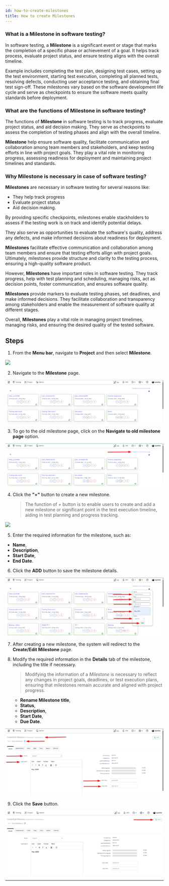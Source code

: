 ```yaml
---
id: how-to-create-milestones
title: How to create Milestones
---
```


### What is a Milestone in software testing?

In software testing, a **Milestone** is a significant event or stage that marks the completion of a specific phase or achievement of a goal. It helps track process, evaluate project status, and ensure testing aligns with the overall timeline.  

Example includes completing the test plan, designing test cases, setting up the test environment, starting test execution, completing all planned tests, resolving defects, conducting user acceptance testing, and obtaining final test sign-off. These milestones vary based on the software development life cycle and serve as checkpoints to ensure the software meets quality standards before deployment.  

### What are the functions of Milestone in software testing?

The functions of **Milestone** in software testing is to track progress, evaluate project status, and aid decision making. They serve as checkpoints to assess the completion of testing phases and align with the overall timeline.  

**Milestone** help ensure software quality, facilitate communication and collaboration among team members and stakeholders, and keep testing efforts in line with project goals. They play a vital role in monitoring progress, assessing readiness for deployment and maintaining project timelines and standards.  

### Why Milestone is necessary in case of software testing?

**Milestones** are necessary in software testing for several reasons like:  

* They help track progress
* Evaluate project status
* Aid decision making.

By providing specific checkpoints, milestones enable stackholders to assess if the testing work is on track and identify potential delays.  

They also serve as opportunities to evaluate the software's quality, address any defects, and make informed decisions about readiness for deployment.  

**Milestones** facilitate effective communication and collaboration among team members and ensure that testing efforts allign with project goals. Ultimately, milestones provide structure and clarity to the testing process, ensuring a high-quality software product.

However, **Milestones** have important roles in software testing. They track progress, help with test planning and scheduling, managing risks, act as decision points, foster communication, and ensures software quality.

**Milestones** provide markers to evaluate testing phases, set deadlines, and make informed decisions. They facilitate collaboration and transparency among stakeholders and enable the measurement of software quality at different stages. 

Overall, **Milestones** play a vital role in managing project timelimes, managing risks, and ensuring the desired quality of the tested software.

## Steps

1. From the **Menu bar**, navigate to **Project** and then select **Milestone**.

![](/img/how-tos/how-to-create-milestones/menu-bar.png)

2. Navigate to the **Milestone** page.

![](/img/how-tos/how-to-create-milestones/page-milestone.png)

3. To go to the old milestone page, click on the **Navigate to old milestone page** option.

![](/img/how-tos/how-to-create-milestones/old-milestone.png)

4. Click the **"+"** button to create a new milestone.
   > The function of *+* button is to enable users to create and add a new milestone or significant point in the test execution timeline, aiding in test planning and progress tracking.

![](/img/how-tos/how-to-create-milestones/new-milestone.png)

5. Enter the required information for the milestone, such as:
  - **Name**, 
  - **Description**, 
  - **Start Date**, 
  - **End Date**.

6. Click the **ADD** button to save the milestone details.

![](/img/how-tos/how-to-create-milestones/milestone-info.png)

7. After creating a new milestone, the system will redirect to the **Create/Edit Milestone** page.

8. Modify the required information in the **Details** tab of the milestone, including the title if necessary.
   > Modifying the information of a *Milestone* is necessary to reflect any changes in project goals, deadlines, or test execution plans, ensuring that milestones remain accurate and aligned with project progress.

   - **Rename Milestone title**,
   - **Status**,
   - **Description**,
   - **Start Date**,
   - **Due Date**.

![](/img/how-tos/how-to-create-milestones/edit-milestone.png)

9. Click the **Save** button.

![](/img/how-tos/how-to-create-milestones/modify-milestone.png)

---
